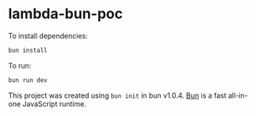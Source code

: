 # lambda-bun-poc

To install dependencies:

```bash
bun install
```

To run:

```bash
bun run dev
```

This project was created using `bun init` in bun v1.0.4. [Bun](https://bun.sh) is a fast all-in-one JavaScript runtime.
